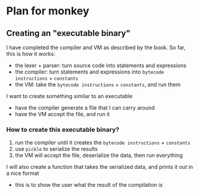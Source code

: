 # Plan for monkey

## Creating an "executable binary"
I have completed the compiler and VM as described by the book.
So far, this is how it works:
- the lexer + parser: turn source code into statements and expressions
- the compiler: turn statements and expressions into `bytecode instructions` + `constants`
- the VM: take the `bytecode instructions` + `constants`, and run them

I want to create something similar to an executable
- have the compiler generate a file that I can carry around
- have the VM accept the file, and run it

### How to create this executable binary?
1. run the compiler until it creates the `bytecode instructions` + `constants`
2. use `pickle` to serialize the results
3. the VM will accept the file, deserialize the data, then run everything

I will also create a function that takes the serialized data, and prints it out in a nice format
- this is to show the user what the result of the compilation is